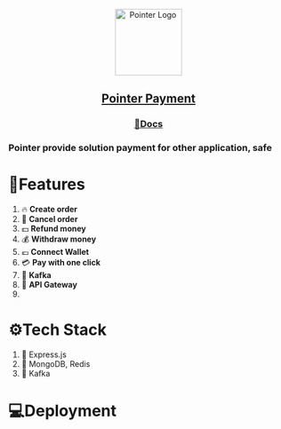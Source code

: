 <p align="center">
  <a href="https://pointer.io.vn/" target="blank"><img src="https://i.imgur.com/5cYzRrm.png" width="120" alt="Pointer Logo" /></a>
</p>

<a target="blank" href="https://pointer.io.vn/"><h2 align="center">Pointer Payment</h2></a>

<a target="blank" href="https://pointer.io.vn/"><h3 align="center">📜Docs</h3></a>

<h3>Pointer provide solution payment for other application, safe</h3>

# 📄Features

1. 🔥 **Create order**
2. 🚨 **Cancel order**
3. 💵 **Refund money**
4. 💰 **Withdraw money**
5. 💶 **Connect Wallet**
6. 💳 **Pay with one click**
7. 🚤 **Kafka**
8. 🙌 **API Gateway**
9.

# ⚙️Tech Stack

1. 📝 Express.js
2. 🔧 MongoDB, Redis
3. 🚀 Kafka

# 💻Deployment
